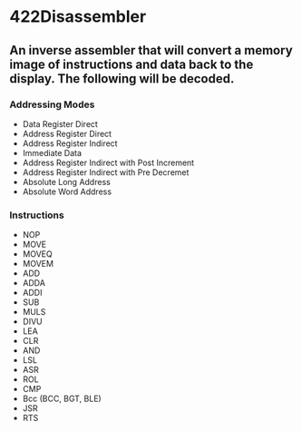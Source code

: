 # 422Disassembler
<h2>An inverse assembler that will convert a memory image of instructions and data back to the display. The following will be decoded.</h2>
<h3>Addressing Modes</h3>
<ul>
  <li>Data Register Direct</li>
  <li>Address Register Direct</li>
  <li>Address Register Indirect</li>
  <li>Immediate Data</li>
  <li>Address Register Indirect with Post Increment</li>
  <li>Address Register Indirect with Pre Decremet</li>
  <li>Absolute Long Address</li>
  <li>Absolute Word Address</li>
</ul>
<h3>Instructions</h3>
<ul>
  <li>NOP</li>
  <li>MOVE</li>
  <li>MOVEQ</li>
  <li>MOVEM</li>
  <li>ADD</li>
  <li>ADDA</li>
  <li>ADDI</li>
  <li>SUB</li>
  <li>MULS</li>
  <li>DIVU</li>
  <li>LEA</li>
  <li>CLR</li>
  <li>AND</li>
  <li>LSL</li>
  <li>ASR</li>
  <li>ROL</li>
  <li>CMP</li>
  <li>Bcc (BCC, BGT, BLE)</li>
  <li>JSR</li>
  <li>RTS</li>
</ul>
